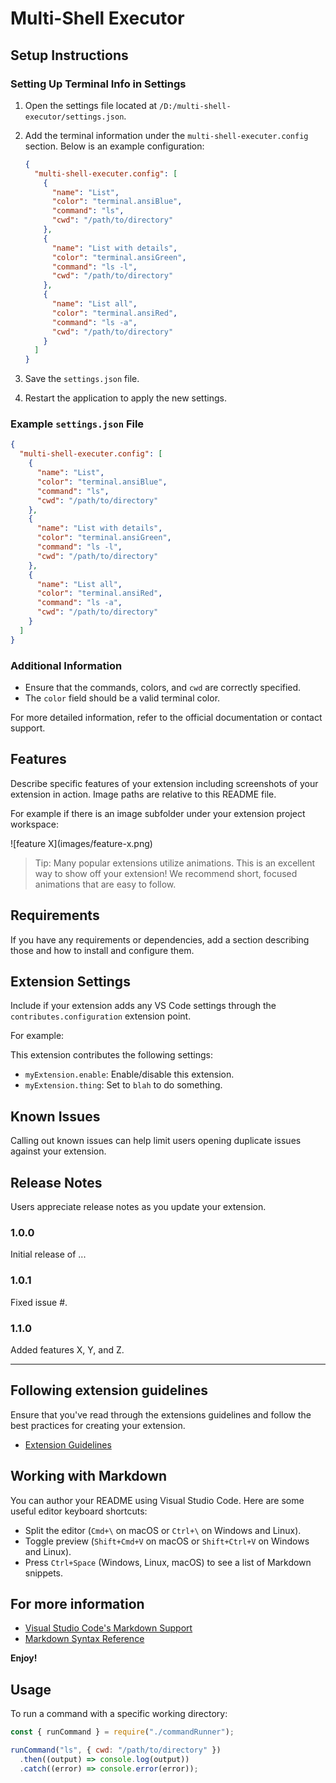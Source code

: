 # Multi-Shell Executor

## Setup Instructions

### Setting Up Terminal Info in Settings

1. Open the settings file located at `/D:/multi-shell-executor/settings.json`.

2. Add the terminal information under the `multi-shell-executer.config` section. Below is an example configuration:

   ```json
   {
     "multi-shell-executer.config": [
       {
         "name": "List",
         "color": "terminal.ansiBlue",
         "command": "ls",
         "cwd": "/path/to/directory"
       },
       {
         "name": "List with details",
         "color": "terminal.ansiGreen",
         "command": "ls -l",
         "cwd": "/path/to/directory"
       },
       {
         "name": "List all",
         "color": "terminal.ansiRed",
         "command": "ls -a",
         "cwd": "/path/to/directory"
       }
     ]
   }
   ```

3. Save the `settings.json` file.

4. Restart the application to apply the new settings.

### Example `settings.json` File

```json
{
  "multi-shell-executer.config": [
    {
      "name": "List",
      "color": "terminal.ansiBlue",
      "command": "ls",
      "cwd": "/path/to/directory"
    },
    {
      "name": "List with details",
      "color": "terminal.ansiGreen",
      "command": "ls -l",
      "cwd": "/path/to/directory"
    },
    {
      "name": "List all",
      "color": "terminal.ansiRed",
      "command": "ls -a",
      "cwd": "/path/to/directory"
    }
  ]
}
```

### Additional Information

- Ensure that the commands, colors, and `cwd` are correctly specified.
- The `color` field should be a valid terminal color.

For more detailed information, refer to the official documentation or contact support.

## Features

Describe specific features of your extension including screenshots of your extension in action. Image paths are relative to this README file.

For example if there is an image subfolder under your extension project workspace:

\!\[feature X\]\(images/feature-x.png\)

> Tip: Many popular extensions utilize animations. This is an excellent way to show off your extension! We recommend short, focused animations that are easy to follow.

## Requirements

If you have any requirements or dependencies, add a section describing those and how to install and configure them.

## Extension Settings

Include if your extension adds any VS Code settings through the `contributes.configuration` extension point.

For example:

This extension contributes the following settings:

- `myExtension.enable`: Enable/disable this extension.
- `myExtension.thing`: Set to `blah` to do something.

## Known Issues

Calling out known issues can help limit users opening duplicate issues against your extension.

## Release Notes

Users appreciate release notes as you update your extension.

### 1.0.0

Initial release of ...

### 1.0.1

Fixed issue #.

### 1.1.0

Added features X, Y, and Z.

---

## Following extension guidelines

Ensure that you've read through the extensions guidelines and follow the best practices for creating your extension.

- [Extension Guidelines](https://code.visualstudio.com/api/references/extension-guidelines)

## Working with Markdown

You can author your README using Visual Studio Code. Here are some useful editor keyboard shortcuts:

- Split the editor (`Cmd+\` on macOS or `Ctrl+\` on Windows and Linux).
- Toggle preview (`Shift+Cmd+V` on macOS or `Shift+Ctrl+V` on Windows and Linux).
- Press `Ctrl+Space` (Windows, Linux, macOS) to see a list of Markdown snippets.

## For more information

- [Visual Studio Code's Markdown Support](http://code.visualstudio.com/docs/languages/markdown)
- [Markdown Syntax Reference](https://help.github.com/articles/markdown-basics/)

**Enjoy!**

## Usage

To run a command with a specific working directory:

```javascript
const { runCommand } = require("./commandRunner");

runCommand("ls", { cwd: "/path/to/directory" })
  .then((output) => console.log(output))
  .catch((error) => console.error(error));
```

```

```
